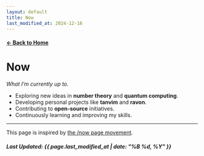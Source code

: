 ```yaml
---
layout: default
title: Now
last_modified_at: 2024-12-16
---
```


#### [← Back to Home](/)

# Now

*What I’m currently up to.*

- Exploring new ideas in **number theory** and **quantum computing**.
- Developing personal projects like **tanvim** and **ravon**.
- Contributing to **open-source** initiatives.
- Continuously learning and improving my skills.

---

This page is inspired by [the /now page movement](https://nownownow.com/about).

##### Last Updated: {{ page.last_modified_at | date: "%B %d, %Y" }}
